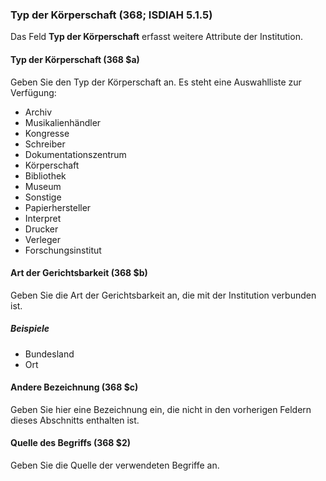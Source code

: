 ### Typ der Körperschaft (368; ISDIAH 5.1.5)

Das Feld **Typ der Körperschaft** erfasst weitere Attribute der Institution.

#### Typ der Körperschaft (368 $a)

Geben Sie den Typ der Körperschaft an. Es steht eine Auswahlliste zur Verfügung:

- Archiv
- Musikalienhändler
- Kongresse
- Schreiber
- Dokumentationszentrum
- Körperschaft
- Bibliothek
- Museum
- Sonstige
- Papierhersteller
- Interpret
- Drucker
- Verleger
- Forschungsinstitut


#### Art der Gerichtsbarkeit (368 $b)

Geben Sie die Art der Gerichtsbarkeit an, die mit der Institution verbunden ist.

##### Beispiele

- Bundesland
- Ort

#### Andere Bezeichnung (368 $c)

Geben Sie hier eine Bezeichnung ein, die nicht in den vorherigen Feldern dieses Abschnitts enthalten ist.

#### Quelle des Begriffs (368 $2)

Geben Sie die Quelle der verwendeten Begriffe an.
